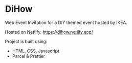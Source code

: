 # DiHow

Web Event Invitation for a DIY themed event hosted by IKEA.

Hosted on Netlify: https://dihow.netlify.app/

Project is built using:
- HTML, CSS, Javascript
- Parcel & Prettier

